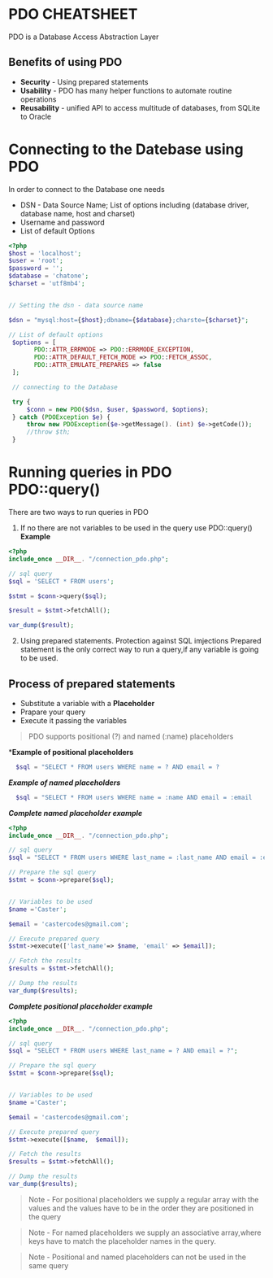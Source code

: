 # PDO CHEATSHEET
PDO is a Database Access Abstraction Layer

## Benefits of using PDO
- **Security** - Using prepared statements
- **Usability** - PDO has many helper functions to automate routine operations
- **Reusability** - unified API to access multitude of databases, from SQLite to Oracle


# Connecting to the Datebase using PDO

In order to connect to the Database one needs
- DSN - Data Source Name; List of options including (database driver, database name, host and charset)
- Username and password
- List of  default Options



```php
<?php
$host = 'localhost';
$user = 'root';
$password = '';
$database = 'chatone';
$charset = 'utf8mb4';


// Setting the dsn - data source name

$dsn = "mysql:host={$host};dbname={$database};charste={$charset}";

// List of default options
 $options = [
       PDO::ATTR_ERRMODE => PDO::ERRMODE_EXCEPTION,
       PDO::ATTR_DEFAULT_FETCH_MODE => PDO::FETCH_ASSOC,
       PDO::ATTR_EMULATE_PREPARES => false
 ];

 // connecting to the Database

 try {
     $conn = new PDO($dsn, $user, $password, $options);
 } catch (PDOException $e) {
     throw new PDOException($e->getMessage(). (int) $e->getCode());
     //throw $th;
 }

```

# Running queries in PDO PDO::query()
There are two ways to run queries in PDO 
1.  If no there are not variables to be used in the query use PDO::query()
**Example**
```php
<?php
include_once __DIR__. "/connection_pdo.php";

// sql query
$sql = 'SELECT * FROM users';

$stmt = $conn->query($sql);

$result = $stmt->fetchAll();

var_dump($result);

```

2. Using prepared statements. Protection against SQL imjections
Prepared statement is the only correct way to run a query,if any variable is going to be used.
## Process of prepared statements
- Substitute a variable with a **Placeholder**
- Prapare your query 
- Execute it passing the variables

> PDO supports positional  (?) and named  (:name) placeholders

***Example of positional placeholders**

```php
  $sql = "SELECT * FROM users WHERE name = ? AND email = ?
```

***Example of named placeholders***
```php
  $sql = "SELECT * FROM users WHERE name = :name AND email = :email
```

***Complete named placeholder example***

```php
<?php
include_once __DIR__. "/connection_pdo.php";

// sql query 
$sql = "SELECT * FROM users WHERE last_name = :last_name AND email = :email";

// Prepare the sql query
$stmt = $conn->prepare($sql);


// Variables to be used
$name ='Caster';

$email = 'castercodes@gmail.com';

// Execute prepared query
$stmt->execute(['last_name'=> $name, 'email' => $email]);

// Fetch the results
$results = $stmt->fetchAll();

// Dump the results
var_dump($results);
```

***Complete positional placeholder example***

```php
<?php
include_once __DIR__. "/connection_pdo.php";

// sql query 
$sql = "SELECT * FROM users WHERE last_name = ? AND email = ?";

// Prepare the sql query
$stmt = $conn->prepare($sql);


// Variables to be used
$name ='Caster';

$email = 'castercodes@gmail.com';

// Execute prepared query
$stmt->execute([$name,  $email]);

// Fetch the results
$results = $stmt->fetchAll();

// Dump the results
var_dump($results);
```

> Note - For positional placeholders we supply a regular array with the values and the values have to be in the order they are positioned in the query

> Note - For named placeholders we supply an associative array,where keys have to match the placeholder names in the query.

> Note - Positional and named placeholders can not be used in the same query


